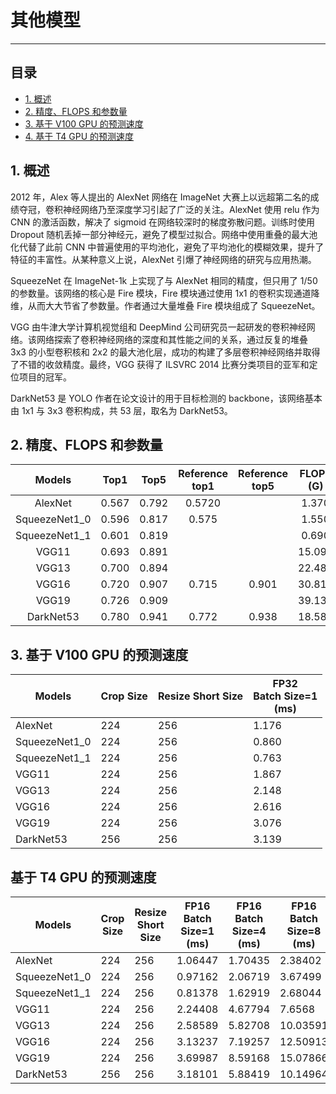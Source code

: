 # 其他模型
-----
## 目录

* [1. 概述](#1)
* [2. 精度、FLOPS 和参数量](#2)
* [3. 基于 V100 GPU 的预测速度](#3)
* [4. 基于 T4 GPU 的预测速度](#4)

<a name='1'></a>

## 1. 概述
2012 年，Alex 等人提出的 AlexNet 网络在 ImageNet 大赛上以远超第二名的成绩夺冠，卷积神经网络乃至深度学习引起了广泛的关注。AlexNet 使用 relu 作为 CNN 的激活函数，解决了 sigmoid 在网络较深时的梯度弥散问题。训练时使用 Dropout 随机丢掉一部分神经元，避免了模型过拟合。网络中使用重叠的最大池化代替了此前 CNN 中普遍使用的平均池化，避免了平均池化的模糊效果，提升了特征的丰富性。从某种意义上说，AlexNet 引爆了神经网络的研究与应用热潮。

SqueezeNet 在 ImageNet-1k 上实现了与 AlexNet 相同的精度，但只用了 1/50 的参数量。该网络的核心是 Fire 模块，Fire 模块通过使用 1x1 的卷积实现通道降维，从而大大节省了参数量。作者通过大量堆叠 Fire 模块组成了 SqueezeNet。

VGG 由牛津大学计算机视觉组和 DeepMind 公司研究员一起研发的卷积神经网络。该网络探索了卷积神经网络的深度和其性能之间的关系，通过反复的堆叠 3x3 的小型卷积核和 2x2 的最大池化层，成功的构建了多层卷积神经网络并取得了不错的收敛精度。最终，VGG 获得了 ILSVRC 2014 比赛分类项目的亚军和定位项目的冠军。

DarkNet53 是 YOLO 作者在论文设计的用于目标检测的 backbone，该网络基本由 1x1 与 3x3 卷积构成，共 53 层，取名为 DarkNet53。

<a name='2'></a>
## 2. 精度、FLOPS 和参数量

| Models                    | Top1   | Top5   | Reference<br>top1 | Reference<br>top5 | FLOPS<br>(G) | Parameters<br>(M) |
|:--:|:--:|:--:|:--:|:--:|:--:|:--:|
| AlexNet                   | 0.567  | 0.792  | 0.5720            |                   | 1.370        | 61.090            |
| SqueezeNet1_0             | 0.596  | 0.817  | 0.575             |                   | 1.550        | 1.240             |
| SqueezeNet1_1             | 0.601  | 0.819  |                   |                   | 0.690        | 1.230             |
| VGG11                     | 0.693  | 0.891  |                   |                   | 15.090       | 132.850           |
| VGG13                     | 0.700  | 0.894  |                   |                   | 22.480       | 133.030           |
| VGG16                     | 0.720  | 0.907  | 0.715             | 0.901             | 30.810       | 138.340           |
| VGG19                     | 0.726  | 0.909  |                   |                   | 39.130       | 143.650           |
| DarkNet53                 | 0.780  | 0.941  | 0.772             | 0.938             | 18.580       | 41.600            |


<a name='3'></a>
## 3. 基于 V100 GPU 的预测速度


| Models                 | Crop Size | Resize Short Size | FP32<br>Batch Size=1<br>(ms) |
|---------------------------|-----------|-------------------|----------------------|
| AlexNet                   | 224       | 256               | 1.176                |
| SqueezeNet1_0             | 224       | 256               | 0.860                |
| SqueezeNet1_1             | 224       | 256               | 0.763                |
| VGG11                     | 224       | 256               | 1.867                |
| VGG13                     | 224       | 256               | 2.148                |
| VGG16                     | 224       | 256               | 2.616                |
| VGG19                     | 224       | 256               | 3.076                |
| DarkNet53                 | 256       | 256               | 3.139                |


<a name='4'></a>
## 基于 T4 GPU 的预测速度

| Models                | Crop Size | Resize Short Size | FP16<br>Batch Size=1<br>(ms) | FP16<br>Batch Size=4<br>(ms) | FP16<br>Batch Size=8<br>(ms) | FP32<br>Batch Size=1<br>(ms) | FP32<br>Batch Size=4<br>(ms) | FP32<br>Batch Size=8<br>(ms) |
|-----------------------|-----------|-------------------|------------------------------|------------------------------|------------------------------|------------------------------|------------------------------|------------------------------|
| AlexNet               | 224       | 256               | 1.06447                      | 1.70435                      | 2.38402                      | 1.44993                      | 2.46696                      | 3.72085                      |
| SqueezeNet1_0         | 224       | 256               | 0.97162                      | 2.06719                      | 3.67499                      | 0.96736                      | 2.53221                      | 4.54047                      |
| SqueezeNet1_1         | 224       | 256               | 0.81378                      | 1.62919                      | 2.68044                      | 0.76032                      | 1.877                        | 3.15298                      |
| VGG11                 | 224       | 256               | 2.24408                      | 4.67794                      | 7.6568                       | 3.90412                      | 9.51147                      | 17.14168                     |
| VGG13                 | 224       | 256               | 2.58589                      | 5.82708                      | 10.03591                     | 4.64684                      | 12.61558                     | 23.70015                     |
| VGG16                 | 224       | 256               | 3.13237                      | 7.19257                      | 12.50913                     | 5.61769                      | 16.40064                     | 32.03939                     |
| VGG19                 | 224       | 256               | 3.69987                      | 8.59168                      | 15.07866                     | 6.65221                      | 20.4334                      | 41.55902                     |
| DarkNet53             | 256       | 256               | 3.18101                      | 5.88419                      | 10.14964                     | 4.10829                      | 12.1714                      | 22.15266                     |
